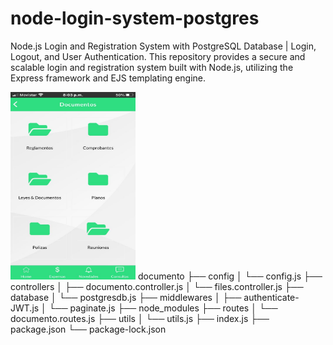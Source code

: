 # node-login-system-postgres
Node.js Login and Registration System with PostgreSQL Database | Login, Logout, and User Authentication. This repository provides a secure and scalable login and registration system built with Node.js, utilizing the Express framework and EJS templating engine. 


<img src="documentos.png" alt="Ejemplo del módulo de documentos" width="200" height="300">
documento
  ├── config
  │   └── config.js
  ├── controllers
  │   ├── documento.controller.js
  │   └── files.controller.js
  ├── database
  │   └── postgresdb.js
  ├── middlewares
  │   ├── authenticate-JWT.js
  │   └── paginate.js
  ├── node_modules
  ├── routes
  │   └── documento.routes.js
  ├── utils
  │   └── utils.js
  ├── index.js
  ├── package.json
  └── package-lock.json
